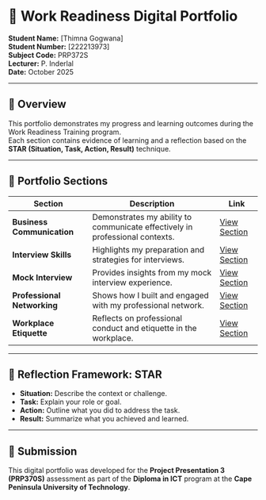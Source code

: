 # 🌟 Work Readiness Digital Portfolio

**Student Name:** [Thimna Gogwana]  
**Student Number:** [222213973]  
**Subject Code:** PRP372S  
**Lecturer:** P. Inderlal  
**Date:** October 2025  

---

## 📖 Overview
This portfolio demonstrates my progress and learning outcomes during the Work Readiness Training program.  
Each section contains evidence of learning and a reflection based on the **STAR (Situation, Task, Action, Result)** technique.

---

## 📂 Portfolio Sections

| Section | Description | Link |
|----------|--------------|------|
| **Business Communication** | Demonstrates my ability to communicate effectively in professional contexts. | [View Section](Work-Readiness-Portfolio/business-communication) |
| **Interview Skills** | Highlights my preparation and strategies for interviews. | [View Section](./interview-skills) |
| **Mock Interview** | Provides insights from my mock interview experience. | [View Section](./mock-interview) |
| **Professional Networking** | Shows how I built and engaged with my professional network. | [View Section](./professional-networking) |
| **Workplace Etiquette** | Reflects on professional conduct and etiquette in the workplace. | [View Section](./workplace-etiquette) |

---

## 🧭 Reflection Framework: STAR

- **Situation:** Describe the context or challenge.  
- **Task:** Explain your role or goal.  
- **Action:** Outline what you did to address the task.  
- **Result:** Summarize what you achieved and learned.

---

## 📎 Submission
This digital portfolio was developed for the **Project Presentation 3 (PRP370S)** assessment as part of the **Diploma in ICT** program at the **Cape Peninsula University of Technology**.
